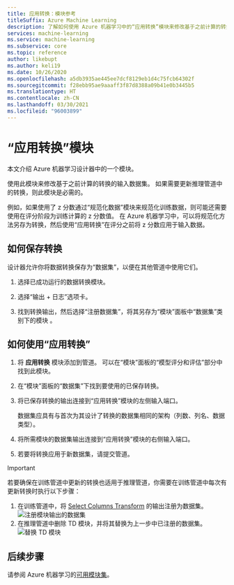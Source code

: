 ```yaml
---
title: 应用转换：模块参考
titleSuffix: Azure Machine Learning
description: 了解如何使用 Azure 机器学习中的“应用转换”模块来修改基于之前计算的转换的输入数据集。
services: machine-learning
ms.service: machine-learning
ms.subservice: core
ms.topic: reference
author: likebupt
ms.author: keli19
ms.date: 10/26/2020
ms.openlocfilehash: a5db3935ae445ee7dcf8129eb1d4c75fcb64302f
ms.sourcegitcommit: f28ebb95ae9aaaff3f87d8388a09b41e0b3445b5
ms.translationtype: HT
ms.contentlocale: zh-CN
ms.lasthandoff: 03/30/2021
ms.locfileid: "96003899"
---
```

# <a name="apply-transformation-module"></a>“应用转换”模块

本文介绍 Azure 机器学习设计器中的一个模块。

使用此模块来修改基于之前计算的转换的输入数据集。 如果需要更新推理管道中的转换，则此模块是必需的。

例如，如果使用了 z 分数通过“规范化数据”模块来规范化训练数据，则可能还需要使用在评分阶段为训练计算的 z 分数值。 在 Azure 机器学习中，可以将规范化方法另存为转换，然后使用“应用转换”在评分之前将 z 分数应用于输入数据。

## <a name="how-to-save-transformations"></a>如何保存转换

设计器允许你将数据转换保存为“数据集”，以便在其他管道中使用它们。

1. 选择已成功运行的数据转换模块。

1. 选择“输出 + 日志”选项卡。

1. 找到转换输出，然后选择“注册数据集”，将其另存为“模块”面板中“数据集”类别下的模块 。

## <a name="how-to-use-apply-transformation"></a>如何使用“应用转换”  
  
1. 将 **应用转换** 模块添加到管道。 可以在“模块”面板的“模型评分和评估”部分中找到此模块。 
  
1. 在“模块”面板的“数据集”下找到要使用的已保存转换。

1. 将已保存转换的输出连接到“应用转换”模块的左侧输入端口。

    数据集应具有与首次为其设计了转换的数据集相同的架构（列数、列名、数据类型）。  
  
1. 将所需模块的数据集输出连接到“应用转换”模块的右侧输入端口。
  
1. 若要将转换应用于新数据集，请提交管道。  

> [!IMPORTANT]
> 若要确保在训练管道中更新的转换也适用于推理管道，你需要在训练管道中每次有更新转换时执行以下步骤：
> 1. 在训练管道中，将 [Select Columns Transform](select-columns-transform.md) 的输出注册为数据集。
> ![注册模块输出的数据集](media/module/select-columns-transform-register-dataset.png)
> 1. 在推理管道中删除 TD 模块，并将其替换为上一步中已注册的数据集。
> ![替换 TD 模块](media/module/replace-tranformation-directory.png)

## <a name="next-steps"></a>后续步骤

请参阅 Azure 机器学习的[可用模块集](module-reference.md)。 